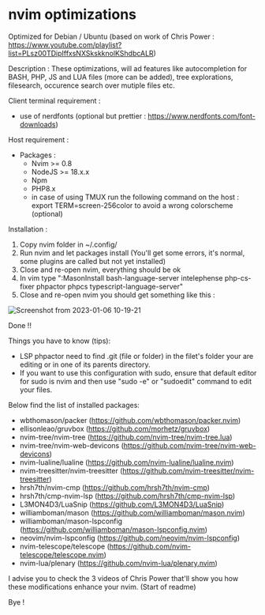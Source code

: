 # nvim optimizations

Optimized for Debian / Ubuntu (based on work of Chris Power : https://www.youtube.com/playlist?list=PLsz00TDipIffxsNXSkskknolKShdbcALR)

Description : 
These optimizations, will ad features like autocompletion for BASH, PHP, JS and LUA files (more can be added), tree explorations, filesearch, occurence search over mutiple files etc. 

Client terminal requirement : 
  - use of nerdfonts (optional but prettier : https://www.nerdfonts.com/font-downloads)
  
  Host requirement : 
  - Packages : 
    - Nvim >= 0.8
    - NodeJS >= 18.x.x
    - Npm
    - PHP8.x
    - in case of using TMUX run the following command on the host : export TERM=screen-256color to avoid a wrong colorscheme (optional)
  
Installation : 
  1) Copy nvim folder in ~/.config/
  2) Run nvim and let packages install (You'll get some errors, it's normal, some plugins are called but not yet installed)
  3) Close and re-open nvim, everything should be ok
  4) In vim type ":MasonInstall bash-language-server intelephense php-cs-fixer phpactor phpcs typescript-language-server"
  5) Close and re-open nvim
you should get something like this : 

![Screenshot from 2023-01-06 10-19-21](https://user-images.githubusercontent.com/45790724/210970680-3e50afde-2a43-4bf4-ad54-22355fb543b4.png)

Done !!

Things you have to know (tips): 
  - LSP phpactor need to find .git (file or folder) in the filet's folder your are editing or in one of its parents directory.
  - If you want to use this configuration with sudo, ensure that default editor for sudo is nvim and then use "sudo -e" or "sudoedit" command to edit your files.

Below find the list of installed packages: 

- wbthomason/packer (https://github.com/wbthomason/packer.nvim)
- ellisonleao/gruvbox (https://github.com/morhetz/gruvbox)
- nvim-tree/nvim-tree (https://github.com/nvim-tree/nvim-tree.lua)
- nvim-tree/nvim-web-devicons (https://github.com/nvim-tree/nvim-web-devicons)
- nvim-lualine/lualine (https://github.com/nvim-lualine/lualine.nvim)
- nvim-treesitter/nvim-treesitter (https://github.com/nvim-treesitter/nvim-treesitter)
- hrsh7th/nvim-cmp (https://github.com/hrsh7th/nvim-cmp)
- hrsh7th/cmp-nvim-lsp (https://github.com/hrsh7th/cmp-nvim-lsp)
- L3MON4D3/LuaSnip (https://github.com/L3MON4D3/LuaSnip)
- williamboman/mason (https://github.com/williamboman/mason.nvim)
- williamboman/mason-lspconfig (https://github.com/williamboman/mason-lspconfig.nvim)
- neovim/nvim-lspconfig (https://github.com/neovim/nvim-lspconfig)
- nvim-telescope/telescope (https://github.com/nvim-telescope/telescope.nvim)
- nvim-lua/plenary (https://github.com/nvim-lua/plenary.nvim)

I advise you to check the 3 videos of Chris Power that'll show you how these modifications enhance your nvim. (Start of readme)

Bye !
